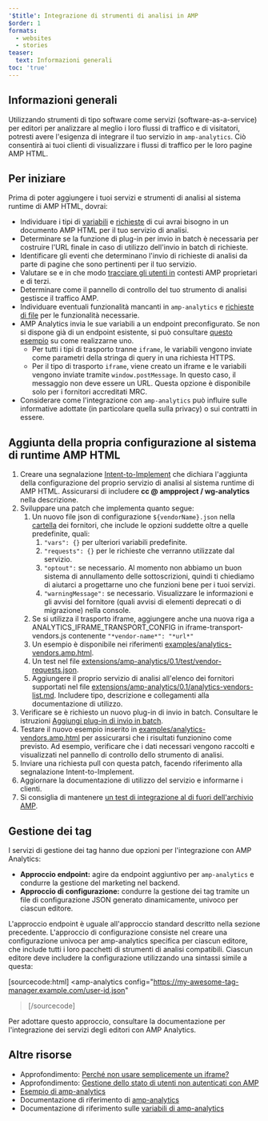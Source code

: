 ```yaml
---
'$title': Integrazione di strumenti di analisi in AMP
$order: 1
formats:
  - websites
  - stories
teaser:
  text: Informazioni generali
toc: 'true'
---
```


<!--
This file is imported from https://github.com/ampproject/amphtml/blob/main/extensions/amp-analytics/integrating-analytics.md.
Please do not change this file.
If you have found a bug or an issue please
have a look and request a pull request there.
-->

## Informazioni generali <a name="overview"></a>

Utilizzando strumenti di tipo software come servizi (software-as-a-service) per editori per analizzare al meglio i loro flussi di traffico e di visitatori, potresti avere l'esigenza di integrare il tuo servizio in `amp-analytics`. Ciò consentirà ai tuoi clienti di visualizzare i flussi di traffico per le loro pagine AMP HTML.

## Per iniziare <a name="before-you-begin"></a>

Prima di poter aggiungere i tuoi servizi e strumenti di analisi al sistema runtime di AMP HTML, dovrai:

- Individuare i tipi di [variabili](https://github.com/ampproject/amphtml/blob/main/extensions/amp-analytics/analytics-vars.md) e [richieste](https://github.com/ampproject/amphtml/blob/main/extensions/amp-analytics/amp-analytics.md#requests) di cui avrai bisogno in un documento AMP HTML per il tuo servizio di analisi.
- Determinare se la funzione di plug-in per invio in batch è necessaria per costruire l'URL finale in caso di utilizzo dell'invio in batch di richieste.
- Identificare gli eventi che determinano l'invio di richieste di analisi da parte di pagine che sono pertinenti per il tuo servizio.
- Valutare se e in che modo [tracciare gli utenti in](https://github.com/ampproject/amphtml/blob/main/docs/spec/amp-managing-user-state.md) contesti AMP proprietari e di terzi.
- Determinare come il pannello di controllo del tuo strumento di analisi gestisce il traffico AMP.
- Individuare eventuali funzionalità mancanti in `amp-analytics` e [richieste di file](https://github.com/ampproject/amphtml/issues/new) per le funzionalità necessarie.
- AMP Analytics invia le sue variabili a un endpoint preconfigurato. Se non si dispone già di un endpoint esistente, si può consultare [questo esempio](https://github.com/ampproject/amp-publisher-sample#amp-analytics-sample) su come realizzarne uno.
  - Per tutti i tipi di trasporto tranne `iframe`, le variabili vengono inviate come parametri della stringa di query in una richiesta HTTPS.
  - Per il tipo di trasporto `iframe`, viene creato un iframe e le variabili vengono inviate tramite `window.postMessage`. In questo caso, il messaggio non deve essere un URL. Questa opzione è disponibile solo per i fornitori accreditati MRC.
- Considerare come l'integrazione con `amp-analytics` può influire sulle informative adottate (in particolare quella sulla privacy) o sui contratti in essere.

## Aggiunta della propria configurazione al sistema di runtime AMP HTML<a name="adding-your-configuration-to-the-amp-html-runtime"></a>

1. Creare una segnalazione [Intent-to-Implement](https://github.com/ampproject/amphtml/blob/main/extensions/amp-analytics/../../docs/contributing.md#contributing-features) che dichiara l'aggiunta della configurazione del proprio servizio di analisi al sistema runtime di AMP HTML. Assicurarsi di includere **cc @ ampproject / wg-analytics** nella descrizione.
2. Sviluppare una patch che implementa quanto segue:
   1. Un nuovo file json di configurazione `${vendorName}.json` nella [cartella](https://github.com/ampproject/amphtml/tree/main/extensions/amp-analytics/0.1/vendors) dei fornitori, che include le opzioni suddette oltre a quelle predefinite, quali:
      1. `"vars": {}` per ulteriori variabili predefinite.
      2. `"requests": {}` per le richieste che verranno utilizzate dal servizio.
      3. `"optout":` se necessario. Al momento non abbiamo un buon sistema di annullamento delle sottoscrizioni, quindi ti chiediamo di aiutarci a progettarne uno che funzioni bene per i tuoi servizi.
      4. `"warningMessage":` se necessario. Visualizzare le informazioni e gli avvisi del fornitore (quali avvisi di elementi deprecati o di migrazione) nella console.
   2. Se si utilizza il trasporto iframe, aggiungere anche una nuova riga a ANALYTICS_IFRAME_TRANSPORT_CONFIG in iframe-transport-vendors.js contenente `"*vendor-name*": "*url*"`
   3. Un esempio è disponibile nei riferimenti [examples/analytics-vendors.amp.html](https://github.com/ampproject/amphtml/blob/main/extensions/amp-analytics/../../examples/analytics-vendors.amp.html).
   4. Un test nel file [extensions/amp-analytics/0.1/test/vendor-requests.json](https://github.com/ampproject/amphtml/blob/main/extensions/amp-analytics/../../extensions/amp-analytics/0.1/test/vendor-requests.json).
   5. Aggiungere il proprio servizio di analisi all'elenco dei fornitori supportati nel file [extensions/amp-analytics/0.1/analytics-vendors-list.md](https://github.com/ampproject/amphtml/blob/main/extensions/amp-analytics/./analytics-vendors-list.md). Includere tipo, descrizione e collegamenti alla documentazione di utilizzo.
3. Verificare se è richiesto un nuovo plug-in di invio in batch. Consultare le istruzioni [Aggiungi plug-in di invio in batch](#add-batch-plugin).
4. Testare il nuovo esempio inserito in [examples/analytics-vendors.amp.html](https://github.com/ampproject/amphtml/blob/main/extensions/amp-analytics/../../examples/analytics-vendors.amp.html) per assicurarsi che i risultati funzionino come previsto. Ad esempio, verificare che i dati necessari vengono raccolti e visualizzati nel pannello di controllo dello strumento di analisi.
5. Inviare una richiesta pull con questa patch, facendo riferimento alla segnalazione Intent-to-Implement.
6. Aggiornare la documentazione di utilizzo del servizio e informarne i clienti.
7. Si consiglia di mantenere [un test di integrazione al di fuori dell'archivio AMP](https://github.com/ampproject/amphtml/blob/main/extensions/amp-analytics/../../3p/README.md#adding-proper-integration-tests).

## Gestione dei tag <a name="tag-managers"></a>

I servizi di gestione dei tag hanno due opzioni per l'integrazione con AMP Analytics:

- **Approccio endpoint:** agire da endpoint aggiuntivo per `amp-analytics` e condurre la gestione del marketing nel backend.
- **Approccio di configurazione:** condurre la gestione dei tag tramite un file di configurazione JSON generato dinamicamente, univoco per ciascun editore.

L'approccio endpoint è uguale all'approccio standard descritto nella sezione precedente. L'approccio di configurazione consiste nel creare una configurazione univoca per amp-analytics specifica per ciascun editore, che include tutti i loro pacchetti di strumenti di analisi compatibili. Ciascun editore deve includere la configurazione utilizzando una sintassi simile a questa:

[sourcecode:html]
<amp-analytics
config="https://my-awesome-tag-manager.example.com/user-id.json"

> </amp-analytics>
> [/sourcecode]

Per adottare questo approccio, consultare la documentazione per l'integrazione dei servizi degli editori con AMP Analytics.

## Altre risorse <a name="further-resources"></a>

- Approfondimento: [Perché non usare semplicemente un iframe?](https://github.com/ampproject/amphtml/blob/main/extensions/amp-analytics/why-not-iframe.md)
- Approfondimento: [Gestione dello stato di utenti non autenticati con AMP](https://github.com/ampproject/amphtml/blob/main/docs/spec/amp-managing-user-state.md)
- [Esempio di amp-analytics](https://github.com/ampproject/amp-publisher-sample#amp-analytics-sample)
- Documentazione di riferimento di [amp-analytics](https://amp.dev/documentation/components/amp-analytics)
- Documentazione di riferimento sulle [variabili di amp-analytics](https://github.com/ampproject/amphtml/blob/main/extensions/amp-analytics/analytics-vars.md)
